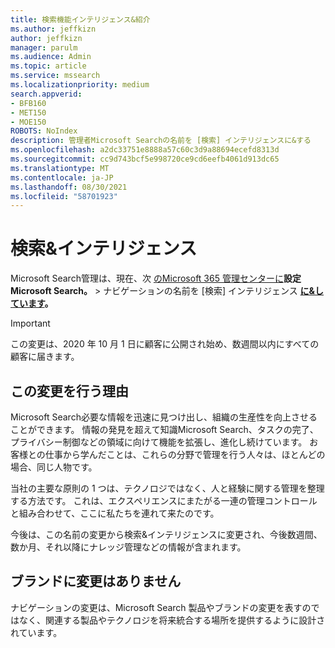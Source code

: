 ```yaml
---
title: 検索機能インテリジェンス&紹介
ms.author: jeffkizn
author: jeffkizn
manager: parulm
ms.audience: Admin
ms.topic: article
ms.service: mssearch
ms.localizationpriority: medium
search.appverid:
- BFB160
- MET150
- MOE150
ROBOTS: NoIndex
description: 管理者Microsoft Searchの名前を [検索] インテリジェンスに&する
ms.openlocfilehash: a2dc33751e8888a57c60c3d9a88694ecefd8313d
ms.sourcegitcommit: cc9d743bcf5e998720ce9cd6eefb4061d913dc65
ms.translationtype: MT
ms.contentlocale: ja-JP
ms.lasthandoff: 08/30/2021
ms.locfileid: "58701923"
---
```

# <a name="search--intelligence"></a>検索&インテリジェンス

Microsoft Search管理は、現在、次 [のMicrosoft 365 管理センターに](https://admin.microsoft.com)**設定Microsoft Search。**  >  **[](https://admin.microsoft.com/Adminportal/Home#/MicrosoftSearch)** ナビゲーションの名前を [検索] インテリジェンス **[に&しています](https://admin.microsoft.com/Adminportal/Home#/MicrosoftSearch)。**

> [!Important]
> この変更は、2020 年 10 月 1 日に顧客に公開され始め、数週間以内にすべての顧客に届きます。

## <a name="why-we-are-making-this-change"></a>この変更を行う理由

Microsoft Search必要な情報を迅速に見つけ出し、組織の生産性を向上させることができます。 情報の発見を超えて知識Microsoft Search、タスクの完了、プライバシー制御などの領域に向けて機能を拡張し、進化し続けています。
お客様との仕事から学んだことは、これらの分野で管理を行う人々は、ほとんどの場合、同じ人物です。

当社の主要な原則の 1 つは、テクノロジではなく、人と経験に関する管理を整理する方法です。 これは、エクスペリエンスにまたがる一連の管理コントロールと組み合わせて、ここに私たちを連れて来たのです。

今後は、この名前の変更から検索&インテリジェンスに変更され、今後数週間、数か月、それ以降にナレッジ管理などの情報が含まれます。

## <a name="no-change-in-the-brand"></a>ブランドに変更はありません

ナビゲーションの変更は、Microsoft Search 製品やブランドの変更を表すのではなく、関連する製品やテクノロジを将来統合する場所を提供するように設計されています。
